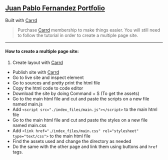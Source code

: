 ## [Juan Pablo Fernandez Portfolio](http://juanpablofernandez.me)
Built with [Carrd](http://carrd.co/)

> Purchase [Carrd](http://carrd.co/) membership to make things easier. You will still need to follow the tutorial in order to create a multiple page site.

***

#### How to create a multiple page site:
1. Create layout with [Carrd](http://carrd.co/)
* Publish site with [Carrd](http://carrd.co/)
* Go to live site and inspect element
* Go to sources and pretty print the html file
* Copy the html code to code editor
* Download the site by doing Command + S (To get the assets)
* Go to the main html file and cut and paste the scripts on a new file named main.js
* Add `<script src="./index_files/main.js"></script>` to the main html file
* Go to the main html file and cut and paste the styles on a new file named main.css
* Add `<link href="./index_files/main.css" rel="stylesheet" type="text/css">` to the main html file
* Find the assets used and change the directory as needed
* Do the same with the other page and link them using buttons and `href` tags.
